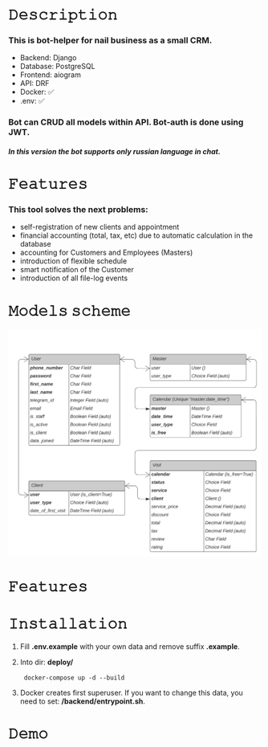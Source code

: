 # 𝙳𝚎𝚜𝚌𝚛𝚒𝚙𝚝𝚒𝚘𝚗

### This is bot-helper for nail business as a small CRM.
- Backend: Django
- Database: PostgreSQL
- Frontend: aiogram
- API: DRF
- Docker: ✅️
- .env: ✅️

### Bot can CRUD all models within API. Bot-auth is done using JWT.
#### *In this version the bot supports only russian language in chat.*

# 𝙵𝚎𝚊𝚝𝚞𝚛𝚎𝚜

### This tool solves the next problems:
- self-registration of new clients and appointment
- financial accounting (total, tax, etc) due to automatic calculation in the database
- accounting for Customers and Employees (Masters)
- introduction of flexible schedule
- smart notification of the Customer
- introduction of all file-log events

# 𝙼𝚘𝚍𝚎𝚕𝚜 𝚜𝚌𝚑𝚎𝚖𝚎

![Artsoul scheme](https://github.com/arbuzerxxl/images/raw/main/artsoul.png)

# 𝙵𝚎𝚊𝚝𝚞𝚛𝚎𝚜

# 𝙸𝚗𝚜𝚝𝚊𝚕𝚕𝚊𝚝𝚒𝚘𝚗
1. Fill **.env.example** with your own data and remove suffix **.example**.

2. Into dir: **deploy/**

        docker-compose up -d --build
3. Docker creates first superuser. If you want to change this data, you need to set: **/backend/entrypoint.sh**.

# 𝙳𝚎𝚖𝚘
